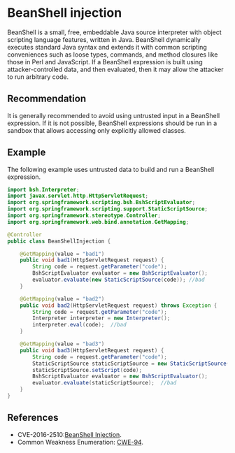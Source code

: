 # BeanShell injection
BeanShell is a small, free, embeddable Java source interpreter with object scripting language features, written in Java. BeanShell dynamically executes standard Java syntax and extends it with common scripting conveniences such as loose types, commands, and method closures like those in Perl and JavaScript. If a BeanShell expression is built using attacker-controlled data, and then evaluated, then it may allow the attacker to run arbitrary code.


## Recommendation
It is generally recommended to avoid using untrusted input in a BeanShell expression. If it is not possible, BeanShell expressions should be run in a sandbox that allows accessing only explicitly allowed classes.


## Example
The following example uses untrusted data to build and run a BeanShell expression.


```java
import bsh.Interpreter;
import javax.servlet.http.HttpServletRequest;
import org.springframework.scripting.bsh.BshScriptEvaluator;
import org.springframework.scripting.support.StaticScriptSource;
import org.springframework.stereotype.Controller;
import org.springframework.web.bind.annotation.GetMapping;

@Controller
public class BeanShellInjection {

	@GetMapping(value = "bad1")
	public void bad1(HttpServletRequest request) {
		String code = request.getParameter("code");
		BshScriptEvaluator evaluator = new BshScriptEvaluator();
		evaluator.evaluate(new StaticScriptSource(code)); //bad
	}

	@GetMapping(value = "bad2")
	public void bad2(HttpServletRequest request) throws Exception {
		String code = request.getParameter("code");
		Interpreter interpreter = new Interpreter();
		interpreter.eval(code);  //bad
	}

	@GetMapping(value = "bad3")
	public void bad3(HttpServletRequest request) {
		String code = request.getParameter("code");
		StaticScriptSource staticScriptSource = new StaticScriptSource("test");
		staticScriptSource.setScript(code);
		BshScriptEvaluator evaluator = new BshScriptEvaluator();
		evaluator.evaluate(staticScriptSource);  //bad
	}
}

```

## References
* CVE-2016-2510:[BeanShell Injection](https://nvd.nist.gov/vuln/detail/CVE-2016-2510).
* Common Weakness Enumeration: [CWE-94](https://cwe.mitre.org/data/definitions/94.html).
